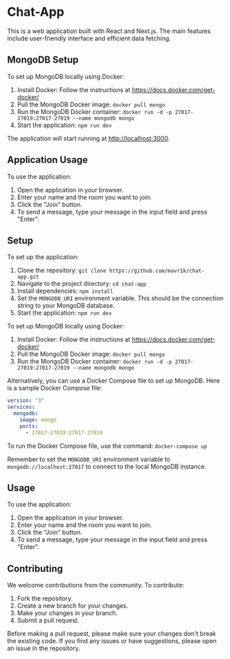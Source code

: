 # Chat-App

This is a web application built with React and Next.js. The main features include user-friendly interface and efficient data fetching.

## MongoDB Setup

To set up MongoDB locally using Docker:

1. Install Docker: Follow the instructions at https://docs.docker.com/get-docker/
2. Pull the MongoDB Docker image: `docker pull mongo`
3. Run the MongoDB Docker container: `docker run -d -p 27017-27019:27017-27019 --name mongodb mongo`
4. Start the application: `npm run dev`

The application will start running at [http://localhost:3000](http://localhost:3000).

## Application Usage

To use the application:

1. Open the application in your browser.
2. Enter your name and the room you want to join.
3. Click the "Join" button.
4. To send a message, type your message in the input field and press "Enter".

## Setup

To set up the application:

1. Clone the repository: `git clone https://github.com/mavr1k/chat-app.git`
2. Navigate to the project directory: `cd chat-app`
3. Install dependencies: `npm install`
4. Set the `MONGODB_URI` environment variable. This should be the connection string to your MongoDB database.
5. Start the application: `npm run dev`

To set up MongoDB locally using Docker:

1. Install Docker: Follow the instructions at https://docs.docker.com/get-docker/
2. Pull the MongoDB Docker image: `docker pull mongo`
3. Run the MongoDB Docker container: `docker run -d -p 27017-27019:27017-27019 --name mongodb mongo`

Alternatively, you can use a Docker Compose file to set up MongoDB. Here is a sample Docker Compose file:

```yaml
version: "3"
services:
  mongodb:
    image: mongo
    ports:
      - 27017-27019:27017-27019
```

To run the Docker Compose file, use the command: `docker-compose up`

Remember to set the `MONGODB_URI` environment variable to `mongodb://localhost:27017` to connect to the local MongoDB instance.

## Usage

To use the application:

1. Open the application in your browser.
2. Enter your name and the room you want to join.
3. Click the "Join" button.
4. To send a message, type your message in the input field and press "Enter".

## Contributing

We welcome contributions from the community. To contribute:

1. Fork the repository.
2. Create a new branch for your changes.
3. Make your changes in your branch.
4. Submit a pull request.

Before making a pull request, please make sure your changes don't break the existing code. If you find any issues or have suggestions, please open an issue in the repository.
